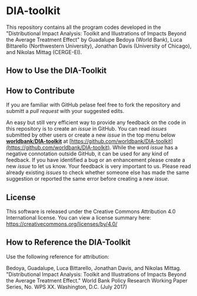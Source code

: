 # DIA-toolkit
This repository contains all the program codes developed in the "Distributional Impact Analysis: Toolkit and Illustrations of Impacts Beyond the Average Treatment Effect" by Guadalupe Bedoya (World Bank), Luca Bittarello (Northwestern University), Jonathan Davis (University of Chicago), and Nikolas Mittag (CERGE-EI).

## How to Use the DIA-Toolkit


## How to Contribute 
If you are familiar with GitHub pelase feel free to fork the repository and submitt a *pull request* with your suggested edits.

An easy but still very efficient way to provide any feedback on the code in this repository is to create an *issue* in GitHub. You can read *issues* submitted by other users or create a new *issue* in the top menu below [**worldbank**/**DIA-toolkit**](https://github.com/worldbank/DIA-toolkit) at [https://github.com/worldbank/DIA-toolkit](https://github.com/worldbank/DIA-toolkit). While the word *issue* has a negative connotation outside GitHub, it can be used for any kind of feedback. If you have identified a bug or an enhancement please create a new *issue* to let us know. Your feedback is very important to us. Please read already existing *issues* to check whether someone else has made the same suggestion or reported the same error before creating a new *issue*.

## License

This software is released under the Creative Commons Attribution 4.0 International license. You can view a license summary here:
https://creativecommons.org/licenses/by/4.0/


## How to Reference the DIA-Toolkit

Use the following reference for attribution:

Bedoya, Guadalupe, Luca Bittarello, Jonathan Davis, and Nikolas Mittag. "Distributional Impact Analysis: Toolkit and Illustrations of Impacts Beyond the Average Treatment Effect." World Bank Policy Research Working Paper Series, No. WPS XX. Washington, D.C. (July 2017) 
